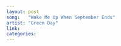 ```yaml
---
layout: post
song:   "Wake Me Up When September Ends"
artist: "Green Day"
link:
categories:
---
```

